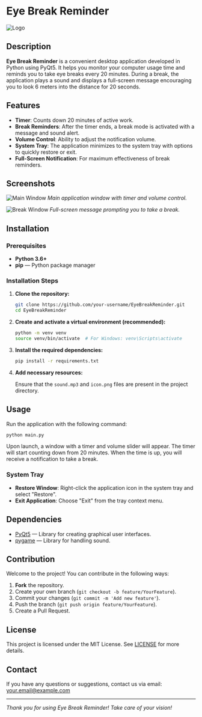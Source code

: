 # Eye Break Reminder

![Logo](./icon.png)

## Description

**Eye Break Reminder** is a convenient desktop application developed in Python using PyQt5. It helps you monitor your computer usage time and reminds you to take eye breaks every 20 minutes. During a break, the application plays a sound and displays a full-screen message encouraging you to look 6 meters into the distance for 20 seconds.

## Features

- **Timer**: Counts down 20 minutes of active work.
- **Break Reminders**: After the timer ends, a break mode is activated with a message and sound alert.
- **Volume Control**: Ability to adjust the notification volume.
- **System Tray**: The application minimizes to the system tray with options to quickly restore or exit.
- **Full-Screen Notification**: For maximum effectiveness of break reminders.

## Screenshots

![Main Window](path/to/screenshot_main.png)
*Main application window with timer and volume control.*

![Break Window](path/to/screenshot_break.png)
*Full-screen message prompting you to take a break.*

## Installation

### Prerequisites

- **Python 3.6+**
- **pip** — Python package manager

### Installation Steps

1. **Clone the repository:**

   ```bash
   git clone https://github.com/your-username/EyeBreakReminder.git
   cd EyeBreakReminder
   ```

2. **Create and activate a virtual environment (recommended):**

   ```bash
   python -m venv venv
   source venv/bin/activate  # For Windows: venv\Scripts\activate
   ```

3. **Install the required dependencies:**

   ```bash
   pip install -r requirements.txt
   ```

4. **Add necessary resources:**

   Ensure that the `sound.mp3` and `icon.png` files are present in the project directory.

## Usage

Run the application with the following command:

```bash
python main.py
```

Upon launch, a window with a timer and volume slider will appear. The timer will start counting down from 20 minutes. When the time is up, you will receive a notification to take a break.

### System Tray

- **Restore Window**: Right-click the application icon in the system tray and select "Restore".
- **Exit Application**: Choose "Exit" from the tray context menu.

## Dependencies

- [PyQt5](https://pypi.org/project/PyQt5/) — Library for creating graphical user interfaces.
- [pygame](https://pypi.org/project/pygame/) — Library for handling sound.

## Contribution

Welcome to the project! You can contribute in the following ways:

1. **Fork** the repository.
2. Create your own branch (`git checkout -b feature/YourFeature`).
3. Commit your changes (`git commit -m 'Add new feature'`).
4. Push the branch (`git push origin feature/YourFeature`).
5. Create a Pull Request.

## License

This project is licensed under the MIT License. See [LICENSE](LICENSE) for more details.

## Contact

If you have any questions or suggestions, contact us via email: [your.email@example.com](mailto:your.email@example.com)

---

*Thank you for using Eye Break Reminder! Take care of your vision!*